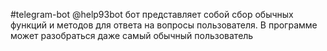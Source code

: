 #telegram-bot @help93bot
бот представляет собой  сбор обычных функций и методов для ответа на вопросы пользователя.
В программе может разобраться даже самый обычный пользователь
